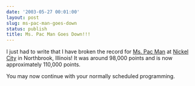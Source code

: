 ```yaml
---
date: '2003-05-27 00:01:00'
layout: post
slug: ms-pac-man-goes-down
status: publish
title: Ms. Pac Man Goes Down!!!
---
```


I just had to write that I have broken the record for [Ms. Pac Man](http://www.klov.com/M/Ms._Pac-Man.html) at [Nickel City](http://www.nickelcitygames.com) in Northbrook, Illinois! It was around 98,000 points and is now approximately 110,000 points.  

You may now continue with your normally scheduled programming.
